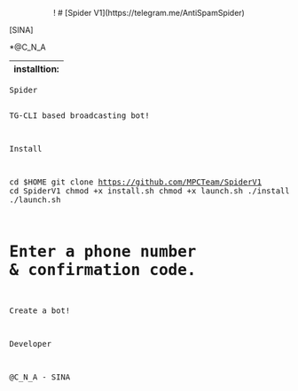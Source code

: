 <p align="center"> !
# [Spider V1](https://telegram.me/AntiSpamSpider)

[SINA]

*@C_N_A

<table><thead>
<tr>
<th align="left">installtion:</th>
</tr>
</thead><tbody>
</tbody></table>

<div class="highlight highlight-source-shell"><pre>
Spider

TG-CLI based broadcasting bot!

Install

cd $HOME
git clone https://github.com/MPCTeam/SpiderV1
cd SpiderV1
chmod +x install.sh
chmod +x launch.sh
./install.sh
./launch.sh
# Enter a phone number & confirmation code.
Create a bot!

Developer

@C_N_A - SINA
